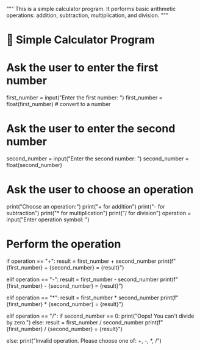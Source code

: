 """
This is a simple calculator program.
It performs basic arithmetic operations: addition, subtraction, multiplication, and division.
"""


# 🧮 Simple Calculator Program

# Ask the user to enter the first number
first_number = input("Enter the first number: ")
first_number = float(first_number)  # convert to a number

# Ask the user to enter the second number
second_number = input("Enter the second number: ")
second_number = float(second_number)

# Ask the user to choose an operation
print("Choose an operation:")
print("+ for addition")
print("- for subtraction")
print("* for multiplication")
print("/ for division")
operation = input("Enter operation symbol: ")

# Perform the operation
if operation == "+":
    result = first_number + second_number
    print(f"{first_number} + {second_number} = {result}")

elif operation == "-":
    result = first_number - second_number
    print(f"{first_number} - {second_number} = {result}")

elif operation == "*":
    result = first_number * second_number
    print(f"{first_number} * {second_number} = {result}")

elif operation == "/":
    if second_number == 0:
        print("Oops! You can't divide by zero.")
    else:
        result = first_number / second_number
        print(f"{first_number} / {second_number} = {result}")

else:
    print("Invalid operation. Please choose one of: +, -, *, /")
